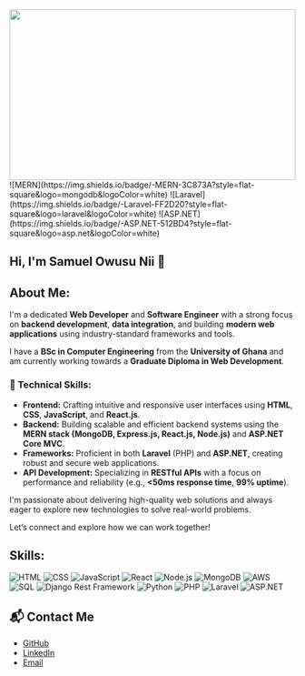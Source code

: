 <img src="https://raw.githubusercontent.com/SamuelNii32/SamuelNii32/main/DALL%C2%B7E%202025-03-08%2000.16.01%20-%20A%20sleek%20and%20modern%20banner%20design%20for%20a%20GitHub%20profile.%20The%20banner%20should%20feature%20a%20minimalist%20and%20clean%20aesthetic%20with%20a%20subtle%20gradient%20background%2C%20i.jpg" width="100%" height="300px">
![MERN](https://img.shields.io/badge/-MERN-3C873A?style=flat-square&logo=mongodb&logoColor=white)
![Laravel](https://img.shields.io/badge/-Laravel-FF2D20?style=flat-square&logo=laravel&logoColor=white)
![ASP.NET](https://img.shields.io/badge/-ASP.NET-512BD4?style=flat-square&logo=asp.net&logoColor=white)

## Hi, I'm Samuel Owusu Nii 👋

## About Me:
I'm a dedicated **Web Developer** and **Software Engineer** with a strong focus on **backend development**, **data integration**, and building **modern web applications** using industry-standard frameworks and tools.

I have a **BSc in Computer Engineering** from the **University of Ghana** and am currently working towards a **Graduate Diploma in Web Development**.

### 🔧 Technical Skills:
- **Frontend:** Crafting intuitive and responsive user interfaces using **HTML**, **CSS**, **JavaScript**, and **React.js**.
- **Backend:** Building scalable and efficient backend systems using the **MERN stack (MongoDB, Express.js, React.js, Node.js)** and **ASP.NET Core MVC**.
- **Frameworks:** Proficient in both **Laravel** (PHP) and **ASP.NET**, creating robust and secure web applications.
- **API Development:** Specializing in **RESTful APIs** with a focus on performance and reliability (e.g., **<50ms response time**, **99% uptime**).

I'm passionate about delivering high-quality web solutions and always eager to explore new technologies to solve real-world problems.

Let’s connect and explore how we can work together!


## Skills:
![HTML](https://img.shields.io/badge/-HTML-E34F26?style=flat-square&logo=html5&logoColor=white)
![CSS](https://img.shields.io/badge/-CSS-1572B6?style=flat-square&logo=css3&logoColor=white)
![JavaScript](https://img.shields.io/badge/-JavaScript-F7DF1E?style=flat-square&logo=javascript&logoColor=black)
![React](https://img.shields.io/badge/-React-61DAFB?style=flat-square&logo=react&logoColor=black)
![Node.js](https://img.shields.io/badge/-Node.js-339933?style=flat-square&logo=node.js&logoColor=white)
![MongoDB](https://img.shields.io/badge/-MongoDB-47A248?style=flat-square&logo=mongodb&logoColor=white)
![AWS](https://img.shields.io/badge/-AWS-232F3E?style=flat-square&logo=amazonaws&logoColor=white)
![SQL](https://img.shields.io/badge/-SQL-00758F?style=flat-square&logo=postgresql&logoColor=white)
![Django Rest Framework](https://img.shields.io/badge/-Django%20Rest%20Framework-092E20?style=flat-square&logo=django&logoColor=white)
![Python](https://img.shields.io/badge/-Python-3776AB?style=flat-square&logo=python&logoColor=white)
![PHP](https://img.shields.io/badge/-PHP-777BB4?style=flat-square&logo=php&logoColor=white)
![Laravel](https://img.shields.io/badge/-Laravel-FF2D20?style=flat-square&logo=laravel&logoColor=white)
![ASP.NET](https://img.shields.io/badge/-ASP.NET-512BD4?style=flat-square&logo=asp.net&logoColor=white)



## 📬 Contact Me
- [GitHub](https://github.com/SamuelNii32)
- [LinkedIn](https://www.linkedin.com/in/samuel-nii-owusu-909832239)
- [Email](mailto:samuelnii6000@gmail.com)
